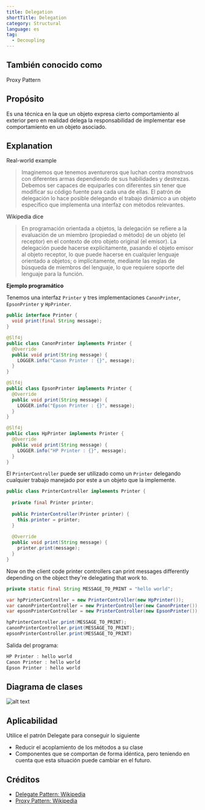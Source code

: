 ```yaml
---
title: Delegation
shortTitle: Delegation
category: Structural
language: es
tag:
  - Decoupling
---
```


## También conocido como

Proxy Pattern

## Propósito

Es una técnica en la que un objeto expresa cierto comportamiento al exterior pero en realidad delega la responsabilidad
de implementar ese comportamiento en un objeto asociado.

## Explanation

Real-world example

> Imaginemos que tenemos aventureros que luchan contra monstruos con diferentes armas dependiendo de sus habilidades y
> destrezas. Debemos ser capaces de equiparles con diferentes sin tener que modificar su código fuente para cada una de
> ellas. El patrón de delegación lo hace posible delegando el trabajo dinámico a un objeto específico que implementa una
> interfaz con métodos relevantes.

Wikipedia dice

> En programación orientada a objetos, la delegación se refiere a la evaluación de un miembro (propiedad o método) de un
> objeto (el receptor) en el contexto de otro objeto original (el emisor). La delegación puede hacerse explícitamente,
> pasando el objeto emisor al objeto receptor, lo que puede hacerse en cualquier lenguaje orientado a objetos; o
> implícitamente, mediante las reglas de búsqueda de miembros del lenguaje, lo que requiere soporte del lenguaje para la
> función.

**Ejemplo programático**

Tenemos una interfaz `Printer` y tres implementaciones `CanonPrinter`, `EpsonPrinter` y `HpPrinter`.

```java
public interface Printer {
  void print(final String message);
}

@Slf4j
public class CanonPrinter implements Printer {
  @Override
  public void print(String message) {
    LOGGER.info("Canon Printer : {}", message);
  }
}

@Slf4j
public class EpsonPrinter implements Printer {
  @Override
  public void print(String message) {
    LOGGER.info("Epson Printer : {}", message);
  }
}

@Slf4j
public class HpPrinter implements Printer {
  @Override
  public void print(String message) {
    LOGGER.info("HP Printer : {}", message);
  }
}
```

El `PrinterController` puede ser utilizado como un `Printer` delegando cualquier trabajo manejado por este
a un objeto que la implemente.

```java
public class PrinterController implements Printer {
  
  private final Printer printer;
  
  public PrinterController(Printer printer) {
    this.printer = printer;
  }
  
  @Override
  public void print(String message) {
    printer.print(message);
  }
}
```

Now on the client code printer controllers can print messages differently depending on the
object they're delegating that work to.

```java
private static final String MESSAGE_TO_PRINT = "hello world";

var hpPrinterController = new PrinterController(new HpPrinter());
var canonPrinterController = new PrinterController(new CanonPrinter());
var epsonPrinterController = new PrinterController(new EpsonPrinter());

hpPrinterController.print(MESSAGE_TO_PRINT);
canonPrinterController.print(MESSAGE_TO_PRINT);
epsonPrinterController.print(MESSAGE_TO_PRINT)
```

Salida del programa:

```java
HP Printer : hello world
Canon Printer : hello world
Epson Printer : hello world
```

## Diagrama de clases

![alt text](./etc/delegation.png "Delegate")

## Aplicabilidad

Utilice el patrón Delegate para conseguir lo siguiente

* Reducir el acoplamiento de los métodos a su clase
* Componentes que se comportan de forma idéntica, pero teniendo en cuenta que esta situación puede cambiar en el futuro.

## Créditos

* [Delegate Pattern: Wikipedia ](https://en.wikipedia.org/wiki/Delegation_pattern)
* [Proxy Pattern: Wikipedia ](https://en.wikipedia.org/wiki/Proxy_pattern)
